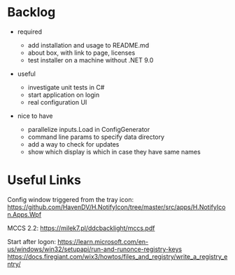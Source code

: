 Backlog
=======

- required
   - add installation and usage to README.md
   - about box, with link to page, licenses
   - test installer on a machine without .NET 9.0

- useful
   - investigate unit tests in C#
   - start application on login
   - real configuration UI

- nice to have
   - parallelize inputs.Load in ConfigGenerator
   - command line params to specify data directory
   - add a way to check for updates
   - show which display is which in case they have same names

Useful Links
============

Config window triggered from the tray icon:
https://github.com/HavenDV/H.NotifyIcon/tree/master/src/apps/H.NotifyIcon.Apps.Wpf

MCCS 2.2:
https://milek7.pl/ddcbacklight/mccs.pdf

Start after logon:
https://learn.microsoft.com/en-us/windows/win32/setupapi/run-and-runonce-registry-keys
https://docs.firegiant.com/wix3/howtos/files_and_registry/write_a_registry_entry/
